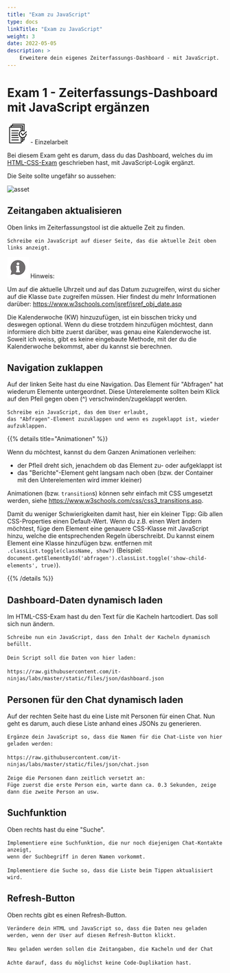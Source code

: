 ```yaml
---
title: "Exam zu JavaScript"
type: docs
linkTitle: "Exam zu JavaScript"
weight: 3
date: 2022-05-05
description: >
    Erweitere dein eigenes Zeiterfassungs-Dashboard - mit JavaScript.
---
```


# Exam 1 - Zeiterfassungs-Dashboard mit JavaScript ergänzen
![task1](/images/task.png) - Einzelarbeit

Bei diesem Exam geht es darum, dass du das Dashboard, welches du im [HTML-CSS-Exam](../01_exam_html_css_rtm) geschrieben hast, mit JavaScript-Logik ergänzt.

Die Seite sollte ungefähr so aussehen:

![asset](../rtm_home_page.png) 

## Zeitangaben aktualisieren
Oben links im Zeiterfassungstool ist die aktuelle Zeit zu finden.

    Schreibe ein JavaScript auf dieser Seite, das die aktuelle Zeit oben links anzeigt.

![task1](/images/hint.png) Hinweis:

Um auf die aktuelle Uhrzeit und auf das Datum zuzugreifen, wirst du sicher auf die Klasse `Date` zugreifen müssen. Hier findest du mehr Informationen darüber: https://www.w3schools.com/jsref/jsref_obj_date.asp

Die Kalenderwoche (KW) hinzuzufügen, ist ein bisschen tricky und deswegen optional. Wenn du diese trotzdem hinzufügen möchtest, dann informiere dich bitte zuerst darüber, was genau eine Kalenderwoche ist. Soweit ich weiss, gibt es keine eingebaute Methode, mit der du die Kalenderwoche bekommst, aber du kannst sie berechnen.

## Navigation zuklappen
Auf der linken Seite hast du eine Navigation. Das Element für "Abfragen" hat wiederum Elemente untergeordnet. Diese Unterelemente sollten beim Klick auf den Pfeil gegen oben (^) verschwinden/zugeklappt werden.

    Schreibe ein JavaScript, das dem User erlaubt, 
    das "Abfragen"-Element zuzuklappen und wenn es zugeklappt ist, wieder aufzuklappen.

{{% details title="Animationen" %}}

Wenn du möchtest, kannst du dem Ganzen Animationen verleihen:
* der Pfleil dreht sich, jenachdem ob das Element zu- oder aufgeklappt ist
* das "Berichte"-Element geht langsam nach oben (bzw. der Container mit den Unterelementen wird immer kleiner)

Animationen (bzw. `transition`s) können sehr einfach mit CSS umgesetzt werden, siehe https://www.w3schools.com/css/css3_transitions.asp. 

Damit du weniger Schwierigkeiten damit hast, hier ein kleiner Tipp:
Gib allen CSS-Properties einen Default-Wert. Wenn du z.B. einen Wert ändern möchtest, füge dem Element eine genauere CSS-Klasse mit JavaScript hinzu, welche die entsprechenden Regeln überschreibt. Du kannst einem Element eine Klasse hinzufügen bzw. entfernen mit `.classList.toggle(className, show?)` (Beispiel: `document.getElementById('abfragen').classList.toggle('show-child-elements', true)`).

{{% /details %}}


## Dashboard-Daten dynamisch laden
Im HTML-CSS-Exam hast du den Text für die Kacheln hartcodiert. Das soll sich nun ändern.

    Schreibe nun ein JavaScript, dass den Inhalt der Kacheln dynamisch befüllt.

    Dein Script soll die Daten von hier laden: 
    
    https://raw.githubusercontent.com/it-ninjas/labs/master/static/files/json/dashboard.json


## Personen für den Chat dynamisch laden
Auf der rechten Seite hast du eine Liste mit Personen für einen Chat. Nun geht es darum, auch diese Liste anhand eines JSONs zu generieren.

    Ergänze dein JavaScript so, dass die Namen für die Chat-Liste von hier geladen werden:

    https://raw.githubusercontent.com/it-ninjas/labs/master/static/files/json/chat.json

    Zeige die Personen dann zeitlich versetzt an:
    Füge zuerst die erste Person ein, warte dann ca. 0.3 Sekunden, zeige dann die zweite Person an usw.

## Suchfunktion
Oben rechts hast du eine "Suche".

    Implementiere eine Suchfunktion, die nur noch diejenigen Chat-Kontakte anzeigt,
    wenn der Suchbegriff in deren Namen vorkommt.

    Implementiere die Suche so, dass die Liste beim Tippen aktualisiert wird.


## Refresh-Button
Oben rechts gibt es einen Refresh-Button.

    Verändere dein HTML und JavaScript so, dass die Daten neu geladen werden, wenn der User auf diesen Refresh-Button klickt.

    Neu geladen werden sollen die Zeitangaben, die Kacheln und der Chat

    Achte darauf, dass du möglichst keine Code-Duplikation hast.

